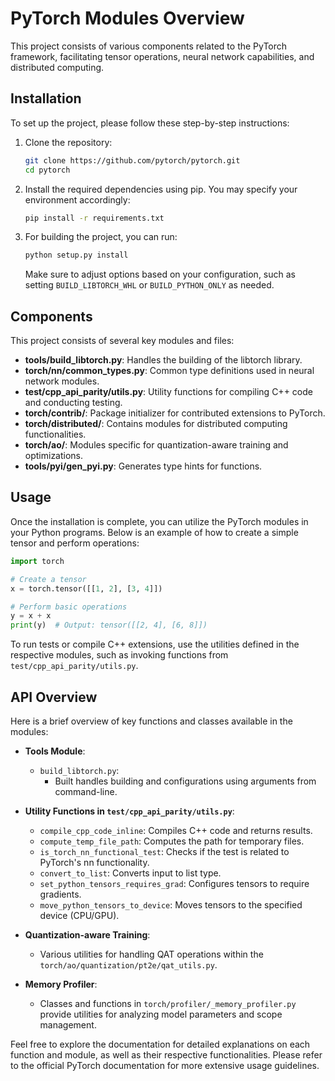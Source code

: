 # PyTorch Modules Overview
This project consists of various components related to the PyTorch framework, facilitating tensor operations, neural network capabilities, and distributed computing.

## Installation
To set up the project, please follow these step-by-step instructions:

1. Clone the repository:
   ```bash
   git clone https://github.com/pytorch/pytorch.git
   cd pytorch
   ```

2. Install the required dependencies using pip. You may specify your environment accordingly:
   ```bash
   pip install -r requirements.txt
   ```

3. For building the project, you can run:
   ```bash
   python setup.py install
   ```
   Make sure to adjust options based on your configuration, such as setting `BUILD_LIBTORCH_WHL` or `BUILD_PYTHON_ONLY` as needed.

## Components
This project consists of several key modules and files:

- **tools/build_libtorch.py**: Handles the building of the libtorch library.
- **torch/nn/common_types.py**: Common type definitions used in neural network modules.
- **test/cpp_api_parity/utils.py**: Utility functions for compiling C++ code and conducting testing.
- **torch/contrib/**: Package initializer for contributed extensions to PyTorch.
- **torch/distributed/**: Contains modules for distributed computing functionalities.
- **torch/ao/**: Modules specific for quantization-aware training and optimizations.
- **tools/pyi/gen_pyi.py**: Generates type hints for functions.

## Usage
Once the installation is complete, you can utilize the PyTorch modules in your Python programs. Below is an example of how to create a simple tensor and perform operations:

```python
import torch

# Create a tensor
x = torch.tensor([[1, 2], [3, 4]])

# Perform basic operations
y = x + x
print(y)  # Output: tensor([[2, 4], [6, 8]])
```

To run tests or compile C++ extensions, use the utilities defined in the respective modules, such as invoking functions from `test/cpp_api_parity/utils.py`.

## API Overview
Here is a brief overview of key functions and classes available in the modules:

- **Tools Module**: 
  - `build_libtorch.py`: 
    - Built handles building and configurations using arguments from command-line.

- **Utility Functions in `test/cpp_api_parity/utils.py`**:
  - `compile_cpp_code_inline`: Compiles C++ code and returns results.
  - `compute_temp_file_path`: Computes the path for temporary files.
  - `is_torch_nn_functional_test`: Checks if the test is related to PyTorch's nn functionality.
  - `convert_to_list`: Converts input to list type.
  - `set_python_tensors_requires_grad`: Configures tensors to require gradients.
  - `move_python_tensors_to_device`: Moves tensors to the specified device (CPU/GPU).

- **Quantization-aware Training**:
  - Various utilities for handling QAT operations within the `torch/ao/quantization/pt2e/qat_utils.py`.

- **Memory Profiler**:
  - Classes and functions in `torch/profiler/_memory_profiler.py` provide utilities for analyzing model parameters and scope management.

Feel free to explore the documentation for detailed explanations on each function and module, as well as their respective functionalities. Please refer to the official PyTorch documentation for more extensive usage guidelines.